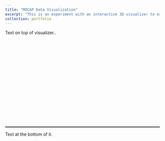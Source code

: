 ```yaml
---
title: "MOCAP Data Visualization"
excerpt: "This is an experiment with an interactive 3D visualizer to explore musical perfomance MOCAP data. <br/><img src='/images/tube3D.png'>"
collection: portfolio
---
```

Text on top of visualizer..

<script src="https://cdnjs.cloudflare.com/ajax/libs/three.js/r128/three.js"></script>
<script src="https://cdnjs.cloudflare.com/ajax/libs/dat-gui/0.7.7/dat.gui.min.js"></script>
<script src="/assets/js/OBJLoader.js"></script>
<script src="/assets/js/OrbitControls.js"></script>


<div class='threejs'>
  <div id="cube" style="border:1px solid black;">
    <div id="param" class="dat-gui">
    </div>
  </div>
</div>

<style>
.threejs {
  position: relative;
  width: 100%;
  padding-top: 56.25%; /* 16:9 aspect ratio */
}
</style>



<script src="/assets/js/cube.js"></script>



Text at the bottom of it.